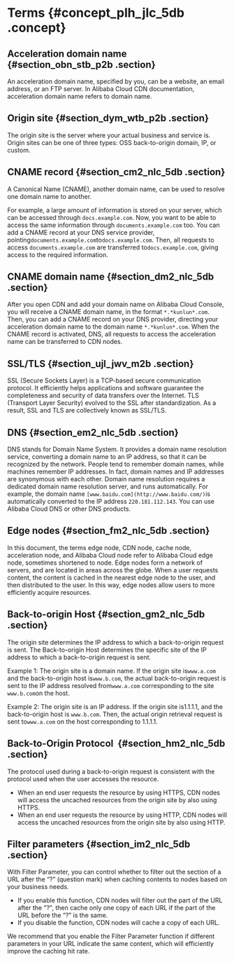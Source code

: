# Terms {#concept_plh_jlc_5db .concept}

## Acceleration domain name {#section_obn_stb_p2b .section}

An acceleration domain name, specified by you, can be a website, an email address, or an FTP server. In Alibaba Cloud CDN documentation, acceleration domain name refers to domain name.

## Origin site {#section_dym_wtb_p2b .section}

The origin site is the server where your actual business and service is. Origin sites can be one of three types: OSS back-to-origin domain, IP, or custom.

## CNAME record {#section_cm2_nlc_5db .section}

A Canonical Name \(CNAME\), another domain name, can be used to resolve one domain name to another.

For example, a large amount of information is stored on your server, which can be accessed through `docs.example.com`. Now, you want to be able to access the same information through `documents.example.com` too. You can add a CNAME record at your DNS service provider, pointing`documents.example.com`to`docs.example.com`. Then, all requests to access `documents.example.com` are transferred to`docs.example.com`, giving access to the required information.

## CNAME domain name {#section_dm2_nlc_5db .section}

After you open CDN and add your domain name on Alibaba Cloud Console, you will receive a CNAME domain name, in the format `*.*kunlun*.com`. Then, you can add a CNAME record on your DNS provider, directing your acceleration domain name to the domain name `*.*kunlun*.com`. When the CNAME record is activated, DNS, all requests to access the acceleration name can be transferred to CDN nodes.

## SSL/TLS {#section_ujl_jwv_m2b .section}

SSL \(Secure Sockets Layer\) is a TCP-based secure communication protocol. It efficiently helps applications and software guarantee the completeness and security of data transfers over the Internet. TLS \(Transport Layer Security\) evolved to the SSL after standardization. As a result, SSL and TLS are collectively known as SSL/TLS.

## DNS {#section_em2_nlc_5db .section}

DNS stands for Domain Name System. It provides a domain name resolution service, converting a domain name to an IP address, so that it can be recognized by the network. People tend to remember domain names, while machines remember IP addresses. In fact, domain names and IP addresses are synonymous with each other. Domain name resolution requires a dedicated domain name resolution server, and runs automatically. For example, the domain name `[www.baidu.com](http://www.baidu.com/)`is automatically converted to the IP address `220.181.112.143`. You can use Alibaba Cloud DNS or other DNS products.

## Edge nodes {#section_fm2_nlc_5db .section}

In this document, the terms edge node, CDN node, cache node, acceleration node, and Alibaba Cloud node refer to Alibaba Cloud edge node, sometimes shortened to node. Edge nodes form a network of servers, and are located in areas across the globe. When a user requests content, the content is cached in the nearest edge node to the user, and then distributed to the user. In this way, edge nodes allow users to more efficiently acquire resources.

## Back-to-origin Host {#section_gm2_nlc_5db .section}

The origin site determines the IP address to which a back-to-origin request is sent. The Back-to-origin Host determines the specific site of the IP address to which a back-to-origin request is sent.

Example 1: The origin site is a domain name. If the origin site is`www.a.com` and the back-to-origin host is`www.b.com`, the actual back-to-origin request is sent to the IP address resolved from`www.a.com` corresponding to the site `www.b.com`on the host.

Example 2: The origin site is an IP address. If the origin site is1.1.1.1, and the back-to-origin host is `www.b.com`. Then, the actual origin retrieval request is sent to`www.a.com` on the host corresponding to 1.1.1.1.

## Back-to-Origin Protocol  {#section_hm2_nlc_5db .section}

The protocol used during a back-to-origin request is consistent with the protocol used when the user accesses the resource.

-   When an end user requests the resource by using HTTPS, CDN nodes will access the uncached resources from the origin site by also using HTTPS.
-   When an end user requests the resource by using HTTP, CDN nodes will access the uncached resources from the origin site by also using HTTP.

## Filter parameters {#section_im2_nlc_5db .section}

With Filter Parameter, you can control whether to filter out the section of a URL after the “?” \(question mark\) when caching contents to nodes based on your business needs.

-   If you enable this function, CDN nodes will filter out the part of the URL after the "?", then cache only one copy of each URL if the part of the URL before the “?” is the same.
-   If you disable the function, CDN nodes will cache a copy of each URL.

We recommend that you enable the Filter Parameter function if different parameters in your URL indicate the same content, which will efficiently improve the caching hit rate.

